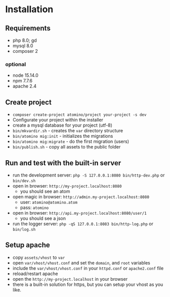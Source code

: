 # Installation

## Requirements

- php 8.0; gd
- mysql 8.0
- composer 2

### optional  

- node 15.14.0
- npm 7.7.6  
- apache 2.4

## Create project

- `composer create-project atomino/project your-project -s dev`
- Configurate your project within the installer
- create a mysql database for your project (utf-8)
- `bin/mkvardir.sh` - creates the `var` directory structure
- `bin/atomino mig:init` - initializes the migrations
- `bin/atomino mig:migrate` - do the first migration (users)
- `bin/publish.sh` - copy all assets to the public folder

## Run and test with the built-in server

- run the development server:
  `php -S 127.0.0.1:8080 bin/http-dev.php` or `bin/dev.sh`
- open in browser: `http://my-project.localhost:8080`
  - you should see an atom
- open magic in browser: `http://admin.my-project.localhost:8080`  
  - user: `atomino@atomino.atom`
  - pass: `atomino`
- open in browser: `http://api.my-project.localhost:8080/user/1`
  - you should see a json
- run the logger server: `php -qS 127.0.0.1:8083 bin/http-log.php` or `bin/log.sh`

## Setup apache
- copy `assets/vhost` to `var`
- open `var/vhost/vhost.conf` and set the `domain`, and `root` variables
- include the `var/vhost/vhost.conf` in your `httpd.conf` or `apache2.conf` file
- reload/restart apache
- open the `http://my-project.localhost` in your browser
- there is a built-in solution for https, but you can setup your vhost as you like.
